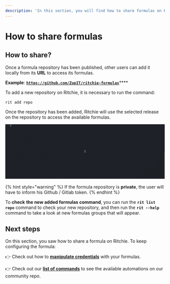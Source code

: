 ```yaml
---
description: 'In this section, you will find how to share formulas on Ritchie.'
---
```


# How to share formulas

## How to share?

Once a formula repository has been published, other users can add it locally from its **URL** to access its formulas.

**Example**: [**`https://github.com/ZupIT/ritchie-formulas`**](https://github.com/ZupIT/ritchie-formulas)\*\*\*\*

To add a new repository on Ritchie, it is necessary to run the command: 

```text
rit add repo
```

Once the repository has been added, Ritchie will use the selected release on the repository to access the available formulas.

![rit add repo command demonstration](../../.gitbook/assets/rit-add-repo-3.gif)

{% hint style="warning" %}
If the formula repository is **private**, the user will have to inform his Github / Gitlab token.
{% endhint %}

To **check** **the new added formulas command**, you can run the **`rit list repo`** command to check your new repository, and then run the **`rit --help`** command to take a look at new formulas groups that will appear.

## Next steps 

On this section, you saw how to share a formula on Ritchie. To keep configuring the formula: 

👉 Check out how to [**manipulate credentials**](https://docs.ritchiecli.io/how-to/manipulate-credentials) with your formulas.

👉 Check out our [**list of commands**](../../reference/list-of-commands.md) to see the available automations on our community repo. 

